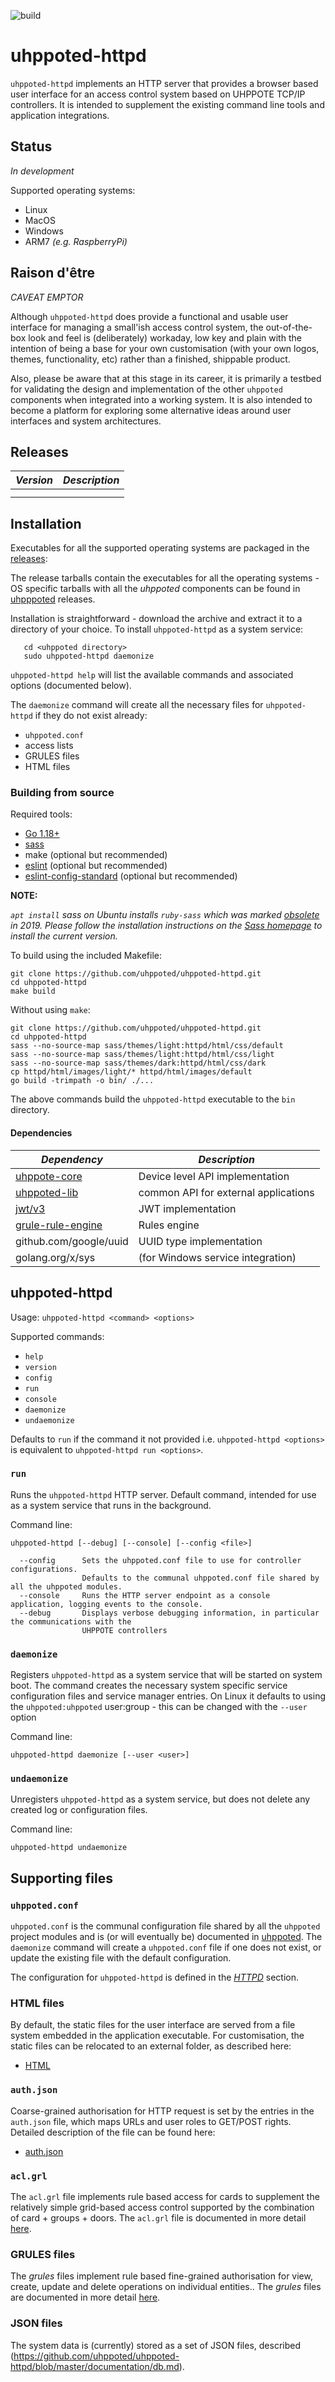 ![build](https://github.com/uhppoted/uhppoted-httpd/workflows/build/badge.svg)

# uhppoted-httpd

`uhppoted-httpd` implements an HTTP server that provides a browser based user interface for an access control system based
on UHPPOTE TCP/IP controllers. It is intended to supplement the existing command line tools and application integrations.

## Status

_In development_

Supported operating systems:
- Linux
- MacOS
- Windows
- ARM7 _(e.g. RaspberryPi)_

## Raison d'être

_CAVEAT EMPTOR_

Although `uhppoted-httpd` does provide a functional and usable user interface for managing a small'ish access
control system, the out-of-the-box look and feel is (deliberately) workaday, low key and plain with the intention
of being a base for your own customisation (with your own logos, themes, functionality, etc) rather than a 
finished, shippable product.

Also, please be aware that at this stage in its career, it is primarily a testbed for validating the design and
implementation of the other `uhppoted` components when integrated into a working system. It is also intended to
become a platform for exploring some alternative ideas around user interfaces and system architectures.

## Releases

| *Version* | *Description*                                                                             |
| --------- | ----------------------------------------------------------------------------------------- |
|           |                                                                                           |
|           |                                                                                           |

## Installation

Executables for all the supported operating systems are packaged in the [releases](https://github.com/uhppoted/uhppoted-httpd/releases):

The release tarballs contain the executables for all the operating systems - OS specific tarballs with all the _uhppoted_ components can be found in [uhpppoted](https://github.com/uhppoted/uhppoted/releases) releases.

Installation is straightforward - download the archive and extract it to a directory of your choice. To install `uhppoted-httpd` as a system service:
```
   cd <uhppoted directory>
   sudo uhppoted-httpd daemonize
```

`uhppoted-httpd help` will list the available commands and associated options (documented below).

The `daemonize` command will create all the necessary files for `uhppoted-httpd` if they do not exist already:

- `uhppoted.conf`
- access lists
- GRULES files
- HTML files

### Building from source

Required tools:
- [Go 1.18+](https://go.dev)
- [sass](https://sass-lang.com)
- make (optional but recommended)
- [eslint](https://eslint.org) (optional but recommended)
- [eslint-config-standard](https://www.npmjs.com/package/eslint-config-standard) (optional but recommended)

**NOTE:**

_`apt install` sass on Ubuntu installs `ruby-sass` which was marked [obsolete](https://sass-lang.com/ruby-sass)
in 2019. Please follow the installation instructions on the [Sass homepage](https://sass-lang.com) to install
the current version._


To build using the included Makefile:

```
git clone https://github.com/uhppoted/uhppoted-httpd.git
cd uhppoted-httpd
make build
```

Without using `make`:
```
git clone https://github.com/uhppoted/uhppoted-httpd.git
cd uhppoted-httpd
sass --no-source-map sass/themes/light:httpd/html/css/default
sass --no-source-map sass/themes/light:httpd/html/css/light
sass --no-source-map sass/themes/dark:httpd/html/css/dark
cp httpd/html/images/light/* httpd/html/images/default
go build -trimpath -o bin/ ./...
```

The above commands build the `uhppoted-httpd` executable to the `bin` directory.


#### Dependencies

| *Dependency*                                                            | *Description*                        |
| ----------------------------------------------------------------------- | -------------------------------------|
| [uhppote-core](https://github.com/uhppoted/uhppote-core)                | Device level API implementation      |
| [uhppoted-lib](https://github.com/uhppoted/uhppoted-lib)                | common API for external applications |
| [jwt/v3](https://github.com/cristalhq/jwt/v3)                           | JWT implementation                   |
| [grule-rule-engine](https://github.com/hyperjumptech/grule-rule-engine) | Rules engine                         |
| github.com/google/uuid                                                  | UUID type implementation             |
| golang.org/x/sys                                                        | (for Windows service integration)    |

## uhppoted-httpd

Usage: ```uhppoted-httpd <command> <options>```

Supported commands:

- `help`
- `version`
- `config`
- `run`
- `console`
- `daemonize`
- `undaemonize`

Defaults to `run` if the command it not provided i.e. ```uhppoted-httpd <options>``` is equivalent to 
```uhppoted-httpd run <options>```.

### `run`

Runs the `uhppoted-httpd` HTTP server. Default command, intended for use as a system service that runs in the 
background. 

Command line:

` uhppoted-httpd [--debug] [--console] [--config <file>] `

```
  --config      Sets the uhppoted.conf file to use for controller configurations. 
                Defaults to the communal uhppoted.conf file shared by all the uhppoted modules.
  --console     Runs the HTTP server endpoint as a console application, logging events to the console.
  --debug       Displays verbose debugging information, in particular the communications with the 
                UHPPOTE controllers
```

### `daemonize`

Registers `uhppoted-httpd` as a system service that will be started on system boot. The command creates the necessary
system specific service configuration files and service manager entries. On Linux it defaults to using the 
`uhppoted:uhppoted` user:group - this can be changed with the `--user` option

Command line:

`uhppoted-httpd daemonize [--user <user>]`

### `undaemonize`

Unregisters `uhppoted-httpd` as a system service, but does not delete any created log or configuration files. 

Command line:

`uhppoted-httpd undaemonize `

## Supporting files

### `uhppoted.conf`

`uhppoted.conf` is the communal configuration file shared by all the `uhppoted` project modules and is (or will 
eventually be) documented in [uhppoted](https://github.com/uhppoted/uhppoted). The `daemonize` command will 
create a `uhppoted.conf` file if one does not exist, or update the existing file with the default configuration.

The configuration for `uhppoted-httpd` is defined in the [_HTTPD_](https://github.com/uhppoted/uhppoted-httpd/blob/master/documentation/uhppoted.conf.md) section.

### HTML files

By default, the static files for the user interface are served from a file system embedded in the application
executable. For customisation, the static files can be relocated to an external folder, as described here:

- [HTML](https://github.com/uhppoted/uhppoted-httpd/blob/master/documentation/HTML.md)

### `auth.json`

Coarse-grained authorisation for HTTP request is set by the entries in the `auth.json` file, which maps URLs and
user roles to GET/POST rights. Detailed description of the file can be found here:

- [auth.json](https://github.com/uhppoted/uhppoted-httpd/blob/master/documentation/auth.json.md)


### `acl.grl`

The `acl.grl` file implements rule based access for cards to supplement the relatively simple grid-based access
control supported by the combination of card + groups + doors. The `acl.grl` file is documented in more detail 
[here](https://github.com/uhppoted/uhppoted-httpd/blob/master/documentation/acl.grl.md).

### GRULES files

The _grules_ files implement rule based fine-grained authorisation for view, create, update and delete operations
on individual entities.. The _grules_ files are documented in more detail [here](https://github.com/uhppoted/uhppoted-httpd/blob/master/documentation/grules.md).

### JSON files

The system data is (currently) stored as a set of JSON files, described (https://github.com/uhppoted/uhppoted-httpd/blob/master/documentation/db.md).




